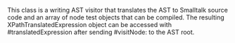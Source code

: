 This class is a writing AST visitor that translates the AST to Smalltalk source code and an array of node test objects that can be compiled. The resulting XPathTranslatedExpression object can be accessed with #translatedExpression after sending #visitNode: to the AST root.